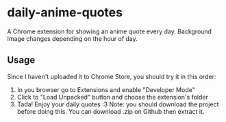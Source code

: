 # daily-anime-quotes

A Chrome extension for showing an anime quote every day.
Background Image changes depending on the hour of day.

## Usage
Since I haven't uploaded it to Chrome Store, you should try it in this order:

1. In you browser go to Extensions and enable "Developer Mode"
2. Click to "Load Unpacked" button and choose the extension's folder
3. Tada! Enjoy your daily quotes :3
Note: you should download the project before doing this. You can download .zip on Github then extract it.
